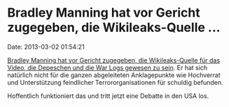 Bradley Manning hat vor Gericht zugegeben, die Wikileaks-Quelle \...
====================================================================

Date: 2013-03-02 01:54:21

[Bradley Manning hat vor Gericht zugegeben, die Wikileaks-Quelle für das
Video, die Depeschen und die War Logs gewesen zu
sein](http://www.guardian.co.uk/world/2013/feb/28/bradley-manning-trial-plea-statement).
Er hat sich natürlich nicht für die ganzen abgeleiteten Anklagepunkte
wie Hochverrat und Unterstützung feindlicher Terrororganisationen für
schuldig befunden.

Hoffentlich funktioniert das und tritt jetzt eine Debatte in den USA
los.
